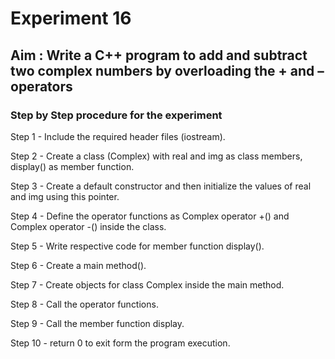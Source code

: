 # Experiment 16
## Aim : Write a C++ program to add and subtract two complex numbers by overloading the + and – operators
### Step by Step procedure for the experiment
Step 1 - Include the required header files (iostream).

Step 2 - Create a class (Complex) with real and img as class members, display() as member function.

Step 3 - Create a default constructor and then initialize the values of real and img using this pointer.

Step 4 - Define the operator functions as Complex operator +() and Complex operator -() inside the class.

Step 5 - Write respective code for member function display().

Step 6 - Create a main method().

Step 7 - Create objects for class Complex inside the main method.

Step 8 - Call the operator functions.

Step 9 - Call the member function display.

Step 10 - return 0 to exit form the program execution.

